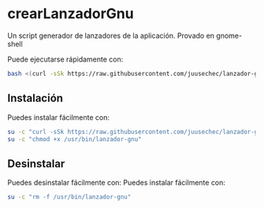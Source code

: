 # crearLanzadorGnu
Un script generador de lanzadores de la aplicación. Provado en gnome-shell

Puede ejecutarse rápidamente con:
```bash
bash <(curl -sSk https://raw.githubusercontent.com/juusechec/lanzador-gnu/master/crear.sh)
```

## Instalación

Puedes instalar fácilmente con:
```bash
su -c "curl -sSk https://raw.githubusercontent.com/juusechec/lanzador-gnu/master/crear.sh > /usr/bin/lanzador-gnu"
su -c "chmod +x /usr/bin/lanzador-gnu"
```

## Desinstalar

Puedes desinstalar fácilmente con:
Puedes instalar fácilmente con:
```bash
su -c "rm -f /usr/bin/lanzador-gnu"
```
